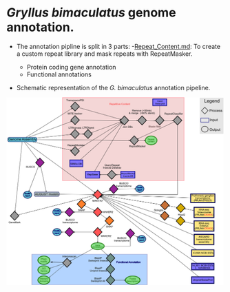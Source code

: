 
# *Gryllus bimaculatus* genome annotation.

- The annotation pipline is split in 3 parts:
 	-[Repeat_Content.md](Repeat_Content.md): To create a  custom repeat library and mask repeats with RepeatMasker. 
	- Protein coding gene annotation
	- Functional annotations


- Schematic representation of the *G. bimaculatus* annotation pipeline.

![G. bimaculatus pipline](G_bimaculatus/Supplementary_Figure_1_PipelineGbi.png)


